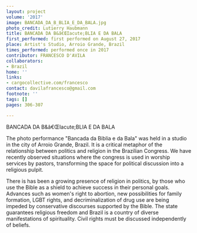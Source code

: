 ```yaml
---
layout: project
volume: '2017'
image: BANCADA_DA_B_BLIA_E_DA_BALA.jpg
photo_credit: Lutierry Haubmann
title: BANCADA DA B&â€ŒIacute;BLIA E DA BALA
first_performed: first performed on August 27, 2017
place: Artist's Studio, Arroio Grande, Brazil
times_performed: performed once in 2017
contributor: FRANCESCO D'AVILA
collaborators:
- Brazil
home: ''
links:
- cargocollective.com/francesco
contact: davilafrancesco@gmail.com
footnote: ''
tags: []
pages: 306-307

---
```


BANCADA DA B&â€ŒIacute;BLIA E DA BALA

The photo performance "Bancada da Biblia e da Bala" was held in a studio in the city of Arroio Grande, Brazil. It is a critical metaphor of the relationship between politics and religion in the Brazilian Congress. We have recently observed situations where the congress is used in worship services by pastors, transforming the space for political discussion into a religious pulpit.

There is has been a growing presence of religion in politics, by those who use the Bible as a shield to achieve success in their personal goals. Advances such as women's right to abortion, new possibilities for family formation, LGBT rights, and decriminalization of drug use are being impeded by conservative discourses supported by the Bible. The state guarantees religious freedom and Brazil is a country of diverse manifestations of spirituality. Civil rights must be discussed independently of beliefs.
